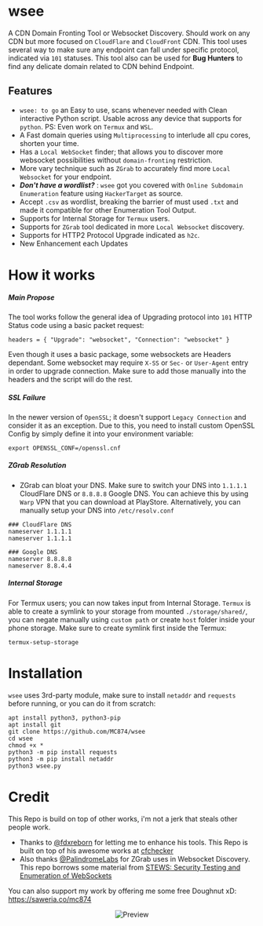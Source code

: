 # wsee
A CDN Domain Fronting Tool or Websocket Discovery. Should work on any CDN but more focused on `CloudFlare` and `CloudFront` CDN.  This tool uses several way to make sure any endpoint can fall under specific protocol, indicated via `101` statuses. This tool also can be used for **Bug  Hunters** to find any delicate domain related to CDN behind Endpoint.

## Features
- `wsee: to go` an Easy to use, scans whenever needed with Clean interactive Python script. Usable across any device that supports for `python`. PS: Even work on `Termux` and `WSL`.
- A Fast domain queries using `Multiprocessing` to interlude all cpu cores, shorten your time.
- Has a `Local WebSocket` finder; that allows you to discover more websocket possibilities without `domain-fronting` restriction.
- More vary technique such as `ZGrab` to accurately find more `Local Websocket` for your endpoint.
- ***Don't have a wordlist?*** : `wsee` got you covered with `Online Subdomain Enumeration` feature using `HackerTarget` as source.
- Accept `.csv` as wordlist, breaking the barrier of must used `.txt` and made it compatible for other Enumeration Tool Output.
- Supports for Internal Storage for `Termux` users.
- Supports for `ZGrab` tool dedicated in more `Local Websocket` discovery.
- Supports for HTTP2 Protocol Upgrade indicated as `h2c`.
- New Enhancement each Updates

# How it works
##### **Main Propose**
The tool works follow the general idea of Upgrading protocol into `101` HTTP Status code using a basic packet request:
```
headers = { "Upgrade": "websocket", "Connection": "websocket" }
```
Even though it uses a basic package, some websockets are Headers dependant. Some websocket may require `X-SS` or `Sec-` or `User-Agent` entry in order to upgrade connection. Make sure to add those manually into the headers and the script will do the rest.

##### **SSL Failure**
In the newer version of `OpenSSL`; it doesn't support `Legacy Connection` and consider it as an exception. Due to this, you need to install custom OpenSSL Config by simply define it into your environment variable:
```
export OPENSSL_CONF=/openssl.cnf
```

##### **ZGrab Resolution**
- ZGrab can bloat your DNS. Make sure to switch your DNS into `1.1.1.1` CloudFlare DNS or `8.8.8.8` Google DNS. You can achieve this by using `Warp` VPN that you can download at PlayStore. Alternatively, you can manually setup your DNS into `/etc/resolv.conf`
```
### CloudFlare DNS
nameserver 1.1.1.1
nameserver 1.1.1.1

### Google DNS
nameserver 8.8.8.8
nameserver 8.8.4.4
```
##### **Internal Storage**
For Termux users; you can now takes input from Internal Storage. `Termux` is able to create a symlink to your storage from mounted `./storage/shared/`, you can negate manually using `custom path` or create `host` folder inside your phone storage. Make sure to create symlink first inside the Termux:
```
termux-setup-storage
```

# Installation
`wsee` uses 3rd-party module, make sure to install `netaddr` and `requests` before running, or you can do it from scratch:
```
apt install python3, python3-pip
apt install git
git clone https://github.com/MC874/wsee
cd wsee
chmod +x *
python3 -m pip install requests
python3 -m pip install netaddr
python3 wsee.py
```

# Credit
This Repo is build on top of other works, i'm not a jerk that steals other people work.
- Thanks to [@fdxreborn](https://github.com/fdxreborn) for letting me to enhance his tools. This Repo is built on top of his awesome works at [cfchecker](https://github.com/fdxreborn/cfchecker)
- Also thanks [@PalindromeLabs](https://github.com/PalindromeLabs) for ZGrab uses in Websocket Discovery. This repo borrows some material from [STEWS: Security Testing and Enumeration of WebSockets](https://github.com/PalindromeLabs/STEWS)

You can also support my work by offering me some free Doughnut xD:
https://saweria.co/mc874

<p align="center"><img alt="Preview" src="https://i.postimg.cc/bYkbMnFQ/Screenshot-2022-05-23-16-40-37-84.jpg"></p>
